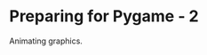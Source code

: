 Preparing for Pygame - 2
========================================================
Animating graphics.
